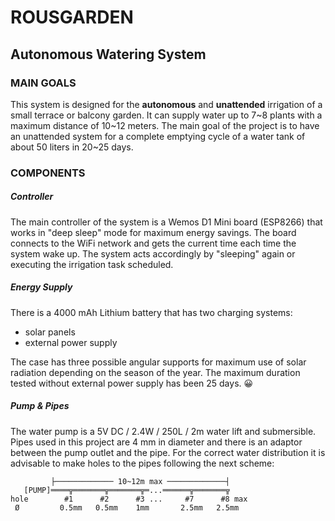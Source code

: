 # ROUSGARDEN
## Autonomous Watering System


### MAIN GOALS
This system is designed for the **autonomous** and **unattended** irrigation of a small terrace or balcony garden. It can supply water up to 7\~8 plants with a maximum distance of 10\~12 meters. The main goal of the project is to have an unattended system for a complete emptying cycle of a water tank of about 50 liters in 20\~25 days.


### COMPONENTS
##### Controller
The main controller of the system is a Wemos D1 Mini board (ESP8266) that works in "deep sleep" mode for maximum energy savings. The board connects to the WiFi network and gets the current time each time the system wake up. The system acts accordingly by "sleeping" again or executing the irrigation task scheduled.

##### Energy Supply
There is a 4000 mAh Lithium battery that has two charging systems:
  - solar panels
  - external power supply
  
The case has three possible angular supports for maximum use of solar radiation depending on the season of the year. The maximum duration tested without external power supply has been 25 days. :grinning:

##### Pump & Pipes
The water pump is a 5V DC / 2.4W / 250L / 2m water lift and submersible. Pipes used in this project are 4 mm in diameter and there is an adaptor between the pump outlet and the pipe. For the correct water distribution it is advisable to make holes to the pipes following the next scheme:
```
         ├───────────── 10~12m max ─────────────┤
   [PUMP]════╦═══════╦═══════╦═...══════╦═══════╦
hole        #1      #2      #3 ...     #7      #8 max
 Ø         0.5mm   0.5mm    1mm       2.5mm   2.5mm
```
